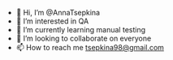- 👋 Hi, I’m @AnnaTsepkina
- 👀 I’m interested in QA
- 🌱 I’m currently learning manual testing
- 💞️ I’m looking to collaborate on everyone
- 📫 How to reach me tsepkina98@gmail.com

<!---
AnnaTsepkina/AnnaTsepkina is a ✨ special ✨ repository because its `README.md` (this file) appears on your GitHub profile.
You can click the Preview link to take a look at your changes.
--->
